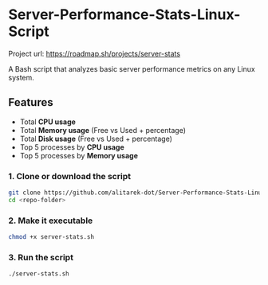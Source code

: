 # Server-Performance-Stats-Linux-Script

Project url: https://roadmap.sh/projects/server-stats

A Bash script that analyzes basic server performance metrics on any Linux system.

## Features

- Total **CPU usage**
- Total **Memory usage** (Free vs Used + percentage)
- Total **Disk usage** (Free vs Used + percentage)
- Top 5 processes by **CPU usage**
- Top 5 processes by **Memory usage**

### 1. Clone or download the script
```bash
git clone https://github.com/alitarek-dot/Server-Performance-Stats-Linux-Script
cd <repo-folder>
```
### 2. Make it executable
```bash
chmod +x server-stats.sh
```
### 3. Run the script
```bash
./server-stats.sh
```
